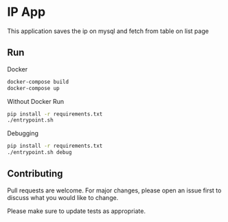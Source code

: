 # IP App

This application saves the ip on mysql and fetch from table on list page

## Run

Docker
```bash
docker-compose build
docker-compose up
```

Without Docker Run
```bash
pip install -r requirements.txt
./entrypoint.sh
```

Debugging
```bash
pip install -r requirements.txt
./entrypoint.sh debug
```

## Contributing
Pull requests are welcome. For major changes, please open an issue first to discuss what you would like to change.

Please make sure to update tests as appropriate.